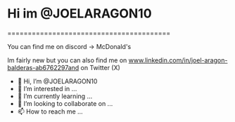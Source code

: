 Hi im @JOELARAGON10
========================================



========================================

You can find me on discord -> McDonald's

Im fairly new but you can also find me on www.linkedin.com/in/joel-aragon-balderas-ab6762297and on Twitter (X)



-  👋 Hi, I’m @JOELARAGON10
- 👀 I’m interested in ...
- 🌱 I’m currently learning ...
- 💞️ I’m looking to collaborate on ...
- 📫 How to reach me ...

<!---
JOELARAGON10/JOELARAGON10 is a ✨ special ✨ repository because its `README.md` (this file) appears on your GitHub profile.
You can click the Preview link to take a look at your changes.
--->

